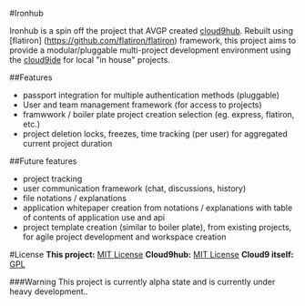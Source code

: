 #Ironhub

Ironhub is a spin off the project that AVGP created [cloud9hub](https://github.com/AVGP/cloud9hub).
Rebuilt using [flatiron] (https://github.com/flatiron/flatiron) framework, this project aims to provide a  modular/pluggable multi-project development environment
using the [cloud9ide](https://github.com/ajaxorg/cloud9) for local "in house" projects.

##Features
* passport integration for multiple authentication methods (pluggable)
* User and team management framework (for access to projects)
* framwwork / boiler plate project creation selection (eg. express, flatiron, etc.)
* project deletion locks, freezes, time tracking (per user) for aggregated current project duration

##Future features
* project tracking
* user communication framework (chat, discussions, history)
* file notations / explanations
* application whitepaper creation from notations / explanations with table of contents of application use and api
* project template creation (similar to boiler plate), from existing projects, for agile project development and workspace creation

#License
**This project:** [MIT License](http://opensource.org/licenses/MIT)
**Cloud9hub:** [MIT License](http://opensource.org/licenses/MIT)
**Cloud9 itself:** [GPL](http://www.gnu.org/licenses/gpl.html)

###Warning
This project is currently alpha state and is currently under heavy development..
